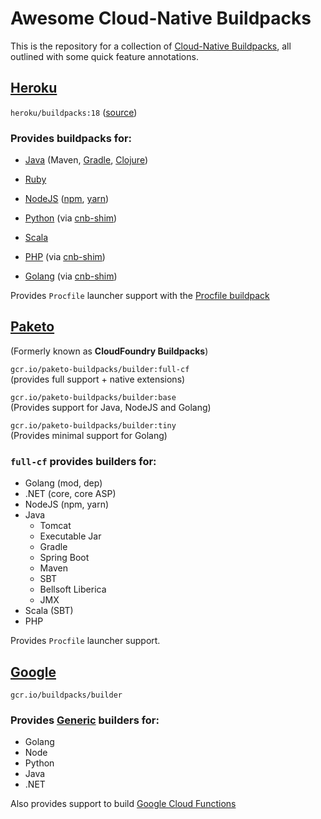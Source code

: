 # Awesome Cloud-Native Buildpacks

This is the repository for a collection of [Cloud-Native Buildpacks](https://buildpacks.io/), all outlined with some quick feature annotations.

## [Heroku](https://devcenter.heroku.com/)

`heroku/buildpacks:18` ([source](https://github.com/heroku/pack-images))

### Provides buildpacks for:

- [Java](https://github.com/heroku/heroku-buildpack-java)
    (Maven,
    [Gradle](https://github.com/heroku/heroku-buildpack-gradle),
    [Clojure](https://github.com/heroku/heroku-buildpack-clojure))

- [Ruby](https://github.com/heroku/heroku-buildpack-ruby)

- [NodeJS](https://github.com/heroku/nodejs-engine-buildpack)
    ([npm](https://github.com/heroku/nodejs-npm-buildpack/),
    [yarn](https://github.com/heroku/nodejs-yarn-buildpack))

- [Python](https://github.com/heroku/heroku-buildpack-python)
    (via [cnb-shim](https://github.com/heroku/cnb-shim))

- [Scala](https://github.com/heroku/heroku-buildpack-scala)

- [PHP](https://github.com/heroku/heroku-buildpack-php/)
    (via [cnb-shim](https://github.com/heroku/cnb-shim))

- [Golang](https://github.com/heroku/heroku-buildpack-go)
    (via [cnb-shim](https://github.com/heroku/cnb-shim))

Provides `Procfile` launcher support with the [Procfile buildpack](https://github.com/heroku/procfile-cnb)

## [Paketo](https://paketo.io/docs/)

(Formerly known as **CloudFoundry Buildpacks**)

`gcr.io/paketo-buildpacks/builder:full-cf`
<br>
(provides full support + native extensions)

`gcr.io/paketo-buildpacks/builder:base`
<br>
(Provides support for Java, NodeJS and Golang)

`gcr.io/paketo-buildpacks/builder:tiny`
<br>
(Provides minimal support for Golang)

### `full-cf` provides builders for:

- Golang (mod, dep)
- .NET (core, core ASP)
- NodeJS (npm, yarn)
- Java
  - Tomcat
  - Executable Jar
  - Gradle
  - Spring Boot
  - Maven
  - SBT
  - Bellsoft Liberica
  - JMX
- Scala (SBT)
- PHP

Provides `Procfile` launcher support.

## [Google](https://github.com/GoogleCloudPlatform/buildpacks)

`gcr.io/buildpacks/builder`

### Provides [Generic](https://github.com/GoogleCloudPlatform/buildpacks#generic-builder-and-buildpacks) builders for:

- Golang
- Node
- Python
- Java
- .NET

Also provides support to build [Google Cloud Functions](https://github.com/GoogleCloudPlatform/buildpacks#building-a-function)
